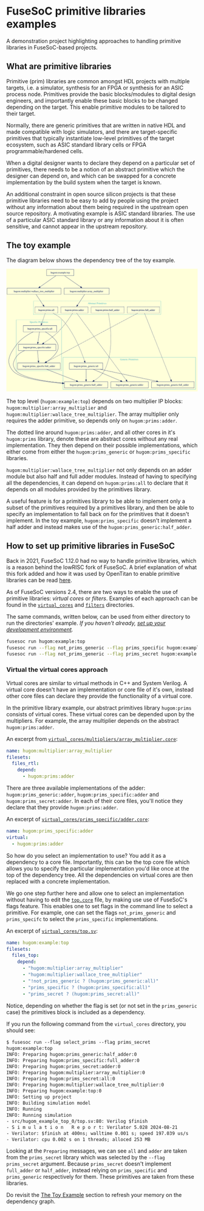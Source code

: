 # FuseSoC primitive libraries examples

A demonstration project highlighting approaches to handling primitive libraries in FuseSoC-based projects.

## What are primitive libraries

Primitive (prim) libraries are common amongst HDL projects with multiple targets, i.e. a simulator, synthesis for an FPGA or synthesis for an ASIC process node.
Primitives provide the basic blocks/modules to digital design engineers,
and importantly enable these basic blocks to be changed depending on the target.
This enable primitive modules to be tailored to their target.

Normally, there are generic primitives that are written in native HDL and made compatible with logic simulators, and there are target-specific primitives that typically instantiate low-level primitives of the target ecosystem, such as ASIC standard library cells or FPGA programmable/hardened cells.

When a digital designer wants to declare they depend on a particular set of primitives, there needs to be a notion of an abstract primitive which the designer can depend on, and which can be swapped for a concrete implementation by the build system when the target is known.

An additional constraint in open source silicon projects is that these primitive libraries need to be easy to add by people using the project without any information about them being required in the upstream open source repository.
A motivating example is ASIC standard libraries.
The use of a particular ASIC standard library or any information about it is often sensitive, and cannot appear in the upstream repository.


## The toy example

The diagram below shows the dependency tree of the toy example.

![A graphical representation of the toy example](doc/toy_example.svg)

The top level (`hugom:example:top`) depends on two multiplier IP blocks: `hugom:multiplier:array_multiplier` and `hugom:multiplier:wallace_tree_multiplier`.
The array multiplier only requires the adder primitive, so depends only on `hugom:prims:adder`.

The dotted line around `hugom:prims:adder`, and all other cores in it's `hugom:prims` library,
denote these are abstract cores without any real implementation.
They then depend on their possible implementations, which either come from either the `hugom:prims_generic` or `hugom:prims_specific` libraries.

`hugom:multiplier:wallace_tree_multiplier` not only depends on an adder module but also half and full adder modules.
Instead of having to specifying all the dependencies, it can depend on `hugom:prims:all` to declare that it depends on all modules provided by the primitives library.

A useful feature is for a primitives library to be able to implement only a subset of the primitives required by a primitives library, and then be able to specify an implementation to fall back on for the primitives that it doesn't implement.
In the toy example, `hugom:prims_specific` doesn't implement a half adder and instead makes use of the `hugom:prims_generic:half_adder`.


## How to set up primitive libraries in FuseSoC

Back in 2021, FuseSoC 1.12.0 had no way to handle primitive libraries, which is a reason behind the lowRISC fork of FuseSoC.
A brief explanation of what this fork added and how it was used by OpenTitan to enable primitive libraries can be read [here](doc/how-opentitan-handles-primitives.md).

As of FuseSoC versions 2.4, there are two ways to enable the use of primitive libraries: *virtual cores* or *filters*.
Examples of each approach can be found in the [`virtual_cores`](./virtual_cores) and [`filters`](./filters) directories.

The same commands, written below, can be used from either directory to run the directories' example.
*If you haven't already, [set up your development environment](../README.md#developer-environment).*

```sh
fusesoc run hugom:example:top
fusesoc run --flag not_prims_generic --flag prims_specific hugom:example:top
fusesoc run --flag not_prims_generic --flag prims_secret hugom:example:top
```


### Virtual the virtual cores approach

Virtual cores are similar to virtual methods in C++ and System Verilog.
A virtual core doesn't have an implementation or core file of it's own, instead other core files can declare they provide the functionality of a virtual core.

In the primitive library example, our abstract primitives library `hugom:prims` consists of virtual cores.
These virtual cores can be depended upon by the multipliers.
For example, the array multiplier depends on the abstract `hugom:prims:adder`.

An excerpt from [`virtual_cores/multipliers/array_multiplier.core`](virtual_cores/multipliers/array_multiplier.core):

```yaml
name: hugom:multiplier:array_multiplier
filesets:
  files_rtl:
    depend:
      - hugom:prims:adder
```

There are three available implementations of the adder: `hugom:prims_generic:adder`, `hugom:prims_specific:adder` and `hugom:prims_secret:adder`.
In each of their core files, you'll notice they declare that they provide `hugom:prims:adder`.

An excerpt of [`virtual_cores/prims_specific/adder.core`](virtual_cores/prims_specific/adder.core):

```yaml
name: hugom:prims_specific:adder
virtual:
  - hugom:prims:adder
```

So how do you select an implementation to use?
You add it as a dependency to a core file.
Importantly, this can be the top core file which allows you to specify the particular implementation you'd like once at the top of the dependency tree.
All the dependencies on virtual cores are then replaced with a concrete implementation.

We go one step further here and allow one to select an implementation without having to edit the [`top.core`](virtual_cores/top.core) file, by making use use of FuseSoC's flags feature.
This enables one to set flags in the command line to select a primitive.
For example, one can set the flags `not_prims_generic` and `prims_specifc` to select the `prims_specific` implementations.

An excerpt of [`virtual_cores/top.sv`](virtual_cores/top.sv):

```yaml
name: hugom:example:top
filesets:
  files_top:
    depend:
      - "hugom:multiplier:array_multiplier"
      - "hugom:multiplier:wallace_tree_multiplier"
      - "!not_prims_generic ? (hugom:prims_generic:all)"
      - "prims_specific ? (hugom:prims_specific:all)"
      - "prims_secret ? (hugom:prims_secret:all)"
```

Notice, depending on whether the flag is set (or not set in the `prims_generic` case) the primitives block is included as a dependency.

If you run the following command from the `virtual_cores` directory, you should see:

```console
$ fusesoc run --flag select_prims --flag prims_secret hugom:example:top
INFO: Preparing hugom:prims_generic:half_adder:0
INFO: Preparing hugom:prims_specific:full_adder:0
INFO: Preparing hugom:prims_secret:adder:0
INFO: Preparing hugom:multiplier:array_multiplier:0
INFO: Preparing hugom:prims_secret:all:0
INFO: Preparing hugom:multiplier:wallace_tree_multiplier:0
INFO: Preparing hugom:example:top:0
INFO: Setting up project
INFO: Building simulation model
INFO: Running
INFO: Running simulation
- src/hugom_example_top_0/top.sv:80: Verilog $finish
- S i m u l a t i o n   R e p o r t: Verilator 5.028 2024-08-21
- Verilator: $finish at 400ns; walltime 0.001 s; speed 197.039 us/s
- Verilator: cpu 0.002 s on 1 threads; alloced 253 MB
```

Looking at the `Preparing` messages, we can see `all` and `adder` are taken from the `prims_secret` library which was selected by the `--flag prims_secret` argument.
Because `prims_secret` doesn't implement `full_adder` or `half_adder`, instead relying on `prims_specific` and `prims_generic` respectively for them.
These primitives are taken from these libraries.

Do revisit the [The Toy Example](#the-toy-example) section to refresh your memory on the dependency graph.
